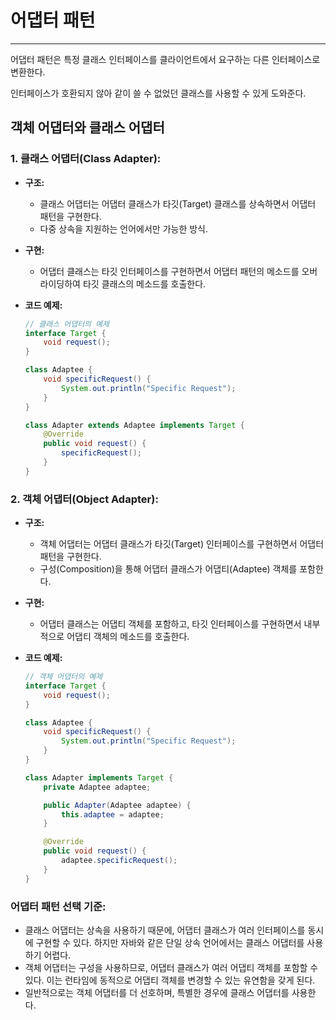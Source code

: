 # 어댑터 패턴

---

어댑터 패턴은 특정 클래스 인터페이스를 클라이언트에서 요구하는 다른 인터페이스로 변환한다.

인터페이스가 호환되지 않아 같이 쓸 수 없었던 클래스를 사용할 수 있게 도와준다.

## 객체 어댑터와 클래스 어댑터

### 1. 클래스 어댑터(Class Adapter):

- **구조:**
  - 클래스 어댑터는 어댑터 클래스가 타깃(Target) 클래스를 상속하면서 어댑터 패턴을 구현한다.
  - 다중 상속을 지원하는 언어에서만 가능한 방식.

- **구현:**
  - 어댑터 클래스는 타깃 인터페이스를 구현하면서 어댑터 패턴의 메소드를 오버라이딩하여 타깃 클래스의 메소드를 호출한다.

- **코드 예제:**
  ```java
  // 클래스 어댑터의 예제
  interface Target {
      void request();
  }

  class Adaptee {
      void specificRequest() {
          System.out.println("Specific Request");
      }
  }

  class Adapter extends Adaptee implements Target {
      @Override
      public void request() {
          specificRequest();
      }
  }
  ```

### 2. 객체 어댑터(Object Adapter):

- **구조:**
  - 객체 어댑터는 어댑터 클래스가 타깃(Target) 인터페이스를 구현하면서 어댑터 패턴을 구현한다.
  - 구성(Composition)을 통해 어댑터 클래스가 어댑티(Adaptee) 객체를 포함한다.

- **구현:**
  - 어댑터 클래스는 어댑티 객체를 포함하고, 타깃 인터페이스를 구현하면서 내부적으로 어댑티 객체의 메소드를 호출한다.

- **코드 예제:**
  ```java
  // 객체 어댑터의 예제
  interface Target {
      void request();
  }

  class Adaptee {
      void specificRequest() {
          System.out.println("Specific Request");
      }
  }

  class Adapter implements Target {
      private Adaptee adaptee;

      public Adapter(Adaptee adaptee) {
          this.adaptee = adaptee;
      }

      @Override
      public void request() {
          adaptee.specificRequest();
      }
  }
  ```

### 어댑터 패턴 선택 기준:

- 클래스 어댑터는 상속을 사용하기 때문에, 어댑터 클래스가 여러 인터페이스를 동시에 구현할 수 있다. 하지만 자바와 같은 단일 상속 언어에서는 클래스 어댑터를 사용하기 어렵다.
- 객체 어댑터는 구성을 사용하므로, 어댑터 클래스가 여러 어댑티 객체를 포함할 수 있다. 이는 런타임에 동적으로 어댑티 객체를 변경할 수 있는 유연함을 갖게 된다.
- 일반적으로는 객체 어댑터를 더 선호하며, 특별한 경우에 클래스 어댑터를 사용한다.